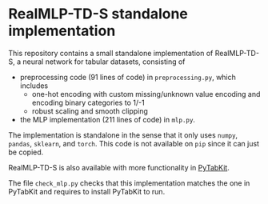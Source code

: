 # RealMLP-TD-S standalone implementation

This repository contains a small standalone implementation of RealMLP-TD-S, 
a neural network for tabular datasets, consisting of
- preprocessing code (91 lines of code) in `preprocessing.py`, which includes 
  - one-hot encoding with custom missing/unknown value encoding 
and encoding binary categories to 1/-1
  - robust scaling and smooth clipping
- the MLP implementation (211 lines of code) in `mlp.py`.

The implementation is standalone in the sense that it only uses 
`numpy`, `pandas`, `sklearn`, and `torch`. 
This code is not available on `pip` since it can just be copied.

RealMLP-TD-S is also available with more functionality 
in [PyTabKit](https://github.com/dholzmueller/pytabkit).

The file `check_mlp.py` 
checks that this implementation matches the one in PyTabKit
and requires to install PyTabKit to run. 
